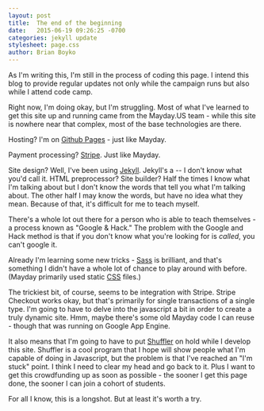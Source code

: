 ```yaml
---
layout: post
title:  The end of the beginning
date:   2015-06-19 09:26:25 -0700
categories: jekyll update
stylesheet: page.css
author: Brian Boyko
---
```

As I'm writing this, I'm still in the process of coding this page.  I intend this blog to provide regular updates not only while the campaign runs but also while I attend code camp. 

Right now, I'm doing okay, but I'm struggling.  Most of what I've learned to get this site up and running came from the Mayday.US team - while this site is nowhere near that complex, most of the base technologies are there. 

Hosting? I'm on [Github Pages](https://pages.github.com/) - just like Mayday. 

Payment processing? [Stripe](https://stripe.com/). Just like Mayday. 

Site design?  Well, I've been using [Jekyll](http://jekyllrb.com/).  Jekyll's a -- I don't know what you'd call it.  HTML preprocessor?  Site builder? Half the times I know what I'm talking about but I don't know the words that tell you what I'm talking about.  The other half I may know the words, but have no idea what they mean.  Because of that, it's difficult for me to teach myself.  

There's a whole lot out there for a person who is able to teach themselves - a process known as "Google & Hack."  The problem with the Google and Hack method is that if you don't know what you're looking for is *called*, you can't google it. 

Already I'm learning some new tricks - [Sass](http://sass-lang.com/) is brilliant, and that's something I didn't have a whole lot of chance to play around with before. (Mayday primarily used static [CSS](http://www.w3.org/Style/CSS/Overview.en.html) files.)

The trickiest bit, of course, seems to be integration with Stripe.  Stripe Checkout works okay, but that's primarily for single transactions of a single type. I'm going to have to delve into the javascript a bit in order to create a truly dynamic site.  Hmm, maybe there's some old Mayday code I can reuse - though that was running on Google App Engine. 

It also means that I'm going to have to put [Shuffler](http://brianboyko.github.io/shuffler) on hold while I develop this site.  Shuffler is a cool program that I hope will show people what I'm capable of doing in Javascript, but the problem is that I've reached an "I'm stuck" point.  I think I need to clear my head and go back to it. Plus I want to get this crowdfunding up as soon as possible - the sooner I get this page done, the sooner I can join a cohort of students.  

For all I know, this is a longshot.  But at least it's worth a try. 